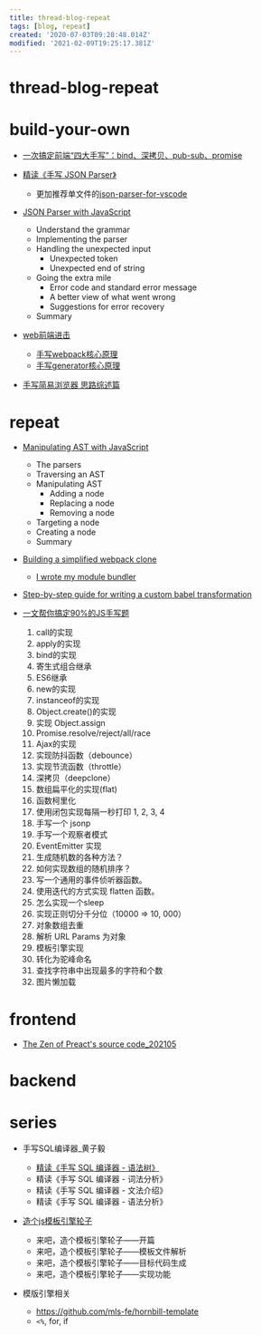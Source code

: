 ```yaml
---
title: thread-blog-repeat
tags: [blog, repeat]
created: '2020-07-03T09:28:48.014Z'
modified: '2021-02-09T19:25:17.381Z'
---
```


# thread-blog-repeat

# build-your-own

- [一次搞定前端“四大手写”：bind、深拷贝、pub-sub、promise](https://zhuanlan.zhihu.com/p/160315811)

- [精读《手写 JSON Parser》](https://zhuanlan.zhihu.com/p/107344979)
  - 更加推荐单文件的[json-parser-for-vscode](https://github.com/microsoft/vscode/blob/main/src/vs/base/common/json.ts)

- [JSON Parser with JavaScript](https://lihautan.com/json-parser-with-javascript/)
  - Understand the grammar
  - Implementing the parser
  - Handling the unexpected input
    - Unexpected token
    - Unexpected end of string
  - Going the extra mile
    - Error code and standard error message
    - A better view of what went wrong
    - Suggestions for error recovery
  - Summary

- [web前端进击](https://www.zhihu.com/column/c_1188414952367570944)
  - [手写webpack核心原理](https://zhuanlan.zhihu.com/p/163665789)
  - [手写generator核心原理](https://zhuanlan.zhihu.com/p/216060145)

- [手写简易浏览器 思路综述篇](https://zhuanlan.zhihu.com/p/377743423)
# repeat
- [Manipulating AST with JavaScript](https://lihautan.com/manipulating-ast-with-javascript/)
  - The parsers
  - Traversing an AST
  - Manipulating AST
    - Adding a node
    - Replacing a node
    - Removing a node
  - Targeting a node
  - Creating a node
  - Summary

- [Building a simplified webpack clone](https://lihautan.com/building-a-simplified-webpack-clone/)
  - [I wrote my module bundler](https://lihautan.com/i-wrote-my-module-bundler/)

- [Step-by-step guide for writing a custom babel transformation](https://lihautan.com/step-by-step-guide-for-writing-a-babel-transformation/)

- [一文帮你搞定90%的JS手写题](https://zhuanlan.zhihu.com/p/377821705)
  01. call的实现
  02. apply的实现
  03. bind的实现
  04. 寄生式组合继承
  05. ES6继承
  06. new的实现
  07. instanceof的实现
  08. Object.create()的实现
  09. 实现 Object.assign
  10. Promise.resolve/reject/all/race
  11. Ajax的实现
  12. 实现防抖函数（debounce）
  13. 实现节流函数（throttle）
  14. 深拷贝（deepclone）
  15. 数组扁平化的实现(flat)
  16. 函数柯里化
  17. 使用闭包实现每隔一秒打印 1, 2, 3, 4
  18. 手写一个 jsonp
  19. 手写一个观察者模式
  20. EventEmitter 实现
  21. 生成随机数的各种方法？
  22. 如何实现数组的随机排序？
  23. 写一个通用的事件侦听器函数。
  24. 使用迭代的方式实现 flatten 函数。
  25. 怎么实现一个sleep
  26. 实现正则切分千分位（10000 => 10, 000）
  27. 对象数组去重
  28. 解析 URL Params 为对象
  29. 模板引擎实现
  30. 转化为驼峰命名
  31. 查找字符串中出现最多的字符和个数
  32. 图片懒加载
# frontend
- [The Zen of Preact's source code_202105](https://puruvj.dev/blog/deep-dive-into-preact-source-code)
# backend

# series

- 手写SQL编译器_黄子毅
  - [精读《手写 SQL 编译器 - 语法树》](https://zhuanlan.zhihu.com/p/43025869)
  - 精读《手写 SQL 编译器 - 词法分析》
  - 精读《手写 SQL 编译器 - 文法介绍》
  - 精读《手写 SQL 编译器 - 语法分析》 

- [造个js模板引擎轮子](http://jimliu.net/page/4/)
  - 来吧，造个模板引擎轮子——开篇
  - 来吧，造个模板引擎轮子——模板文件解析
  - 来吧，造个模板引擎轮子——目标代码生成
  - 来吧，造个模板引擎轮子——实现功能

- 模版引擎相关
  - https://github.com/mls-fe/hornbill-template
  - `<%`, for, if
